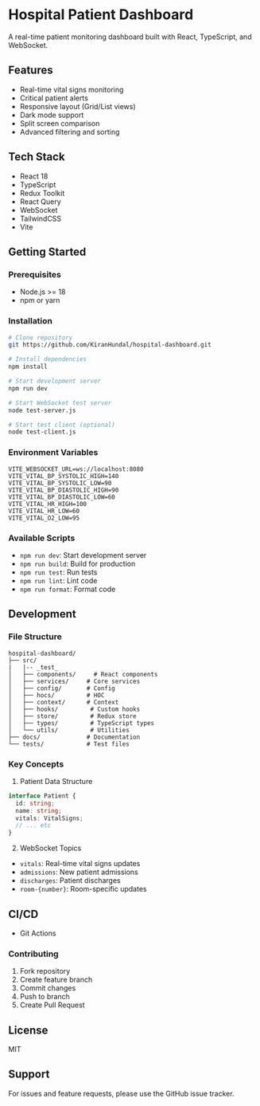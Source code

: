 # Hospital Patient Dashboard

A real-time patient monitoring dashboard built with React, TypeScript, and WebSocket.

## Features
-  Real-time vital signs monitoring
-  Critical patient alerts
-  Responsive layout (Grid/List views)
-  Dark mode support
-  Split screen comparison
-  Advanced filtering and sorting

## Tech Stack
- React 18
- TypeScript
- Redux Toolkit
- React Query
- WebSocket
- TailwindCSS
- Vite

## Getting Started

### Prerequisites
- Node.js >= 18
- npm or yarn

### Installation
```bash
# Clone repository
git https://github.com/KiranHundal/hospital-dashboard.git

# Install dependencies
npm install

# Start development server
npm run dev

# Start WebSocket test server
node test-server.js

# Start test client (optional)
node test-client.js
```

### Environment Variables
```env
VITE_WEBSOCKET_URL=ws://localhost:8080
VITE_VITAL_BP_SYSTOLIC_HIGH=140
VITE_VITAL_BP_SYSTOLIC_LOW=90
VITE_VITAL_BP_DIASTOLIC_HIGH=90
VITE_VITAL_BP_DIASTOLIC_LOW=60
VITE_VITAL_HR_HIGH=100
VITE_VITAL_HR_LOW=60
VITE_VITAL_O2_LOW=95
```

### Available Scripts
- `npm run dev`: Start development server
- `npm run build`: Build for production
- `npm run test`: Run tests
- `npm run lint`: Lint code
- `npm run format`: Format code

## Development

### File Structure
```
hospital-dashboard/
├── src/
|   |-- _test_
│   ├── components/     # React components
│   ├── services/     # Core services
│   ├── config/       # Config
│   ├── hocs/         # HOC
│   ├── context/      # Context
│   ├── hooks/         # Custom hooks
│   ├── store/         # Redux store
│   ├── types/         # TypeScript types
│   └── utils/         # Utilities
├── docs/             # Documentation
└── tests/            # Test files
```

### Key Concepts
1. Patient Data Structure
```typescript
interface Patient {
  id: string;
  name: string;
  vitals: VitalSigns;
  // ... etc
}
```

2. WebSocket Topics
- `vitals`: Real-time vital signs updates
- `admissions`: New patient admissions
- `discharges`: Patient discharges
- `room-{number}`: Room-specific updates

## CI/CD
- Git Actions

### Contributing
1. Fork repository
2. Create feature branch
3. Commit changes
4. Push to branch
5. Create Pull Request

## License
MIT

## Support
For issues and feature requests, please use the GitHub issue tracker.
